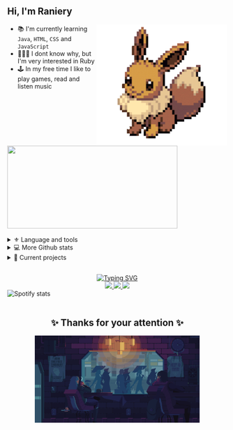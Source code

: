 ## Hi, I'm Raniery

<img 
    src="./imgs/eevee.gif"
    alt='Eevee pokemon'
    align='right'
    width='300px'
/>
<!--About me-->
- 📚 I'm currently learning `Java`, `HTML`, `CSS` and `JavaScript`
- 👨🏻‍💻 I dont know why, but I'm very interested in Ruby
- 🕹 In my free time I like to play games, read and listen music

<!--Github stats-->
<img
    src="https://github-readme-stats.vercel.app/api/top-langs/?username=Ranieeery&layout=compact&langs_count=8&text_color=ffffff&theme=react&hide=jupyter%20notebook&hide_border='false'"
    align='justify'
    height='190px' width='390px'
/>

<!--Toggle lists-->
<details class='tecnologies'>
    <summary> ⚜ Language and tools </summary> 
        <h3>Languages</h3>
    
   ![C++](https://custom-icon-badges.demolab.com/badge/C++-323330.svg?logo=cplusplus&logoColor=white&style=for-the-badge&labelColor=2E86C1)
   ![CSS3](https://custom-icon-badges.demolab.com/badge/CSS3-323330.svg?logo=css3&logoColor=white&style=for-the-badge&labelColor=5DADE2)
   ![HTML5](https://custom-icon-badges.demolab.com/badge/HTML5-323330.svg?logo=html5&logoColor=white&style=for-the-badge&labelColor=FF6100)
   ![Java](https://custom-icon-badges.demolab.com/badge/Java-323330.svg?logo=java&logoColor=white&style=for-the-badge&labelColor=502810)
   ![JS](https://custom-icon-badges.demolab.com/badge/JavaScript-323330.svg?logo=javascript&logoColor=white&style=for-the-badge&labelColor=yellow)
   ![Python](https://custom-icon-badges.demolab.com/badge/Python-323330.svg?logo=python&logoColor=white&style=for-the-badge&labelColor=128FA5)
    <h3>Databases and frameworks</h3>
   ![Arduino](https://custom-icon-badges.demolab.com/badge/Arduino-323330.svg?logo=arduino&logoColor=white&style=for-the-badge&labelColor=19A869) 
   ![AWS](https://custom-icon-badges.demolab.com/badge/AWS-323330.svg?logo=aws&logoColor=white&style=for-the-badge&labelColor=FF9700)  
    <h3>Softwares and tools</h3>
   ![PS](https://custom-icon-badges.demolab.com/badge/Adobe%20Photoshop-323330.svg?logo=adobephotoshop&logoColor=white&style=for-the-badge&labelColor=010C87)
   ![Git](https://custom-icon-badges.demolab.com/badge/Git-323330.svg?logo=git&logoColor=white&style=for-the-badge&labelColor=orange)
   ![Github](https://custom-icon-badges.demolab.com/badge/GitHub-323330.svg?logo=github&logoColor=white&style=for-the-badge&labelColor=gray)
    <br>
</details>

<details class='more github stats'>
    <summary> 💻 More Github stats</summary>
    <br/>
    <div align='center'>
    <img 
    src="https://github-readme-stats.vercel.app/api?username=ranieeery&show_icons=true&text_color=ffffff&theme=react&include_all_commits=true&count_private=true&hide_border='false'" 
    alt='Github profile stats'
    height='160em'/></a>
    <img 
    src="https://streak-stats.demolab.com?user=Ranieeery&dates=ffffff&theme=react&date_format=j%20M%5B%20Y%5D&ring=ff8600&fire=ff8600&sideNums=ffffff&currStreakNum=ffffff&hide_border=true" 
    alt='Github streak stats'
    height='160em'/>
    </a>
    </div>
</details>

<details class='projects'>
    <summary> 🚀 Current projects </summary><br>
    <div align='center'>
        <a class='pokedex'
        href="https://github.com/Ranieeery/pokedex"><img src="https://github-readme-stats.vercel.app/api/pin/?username=ranieeery&repo=pokedex&theme=react&border_radius=4.5&hide_border='false'" width='278px'/></a>
        <a class='game'
        href="https://github.com/Ranieeery/Game-indev-Java"><img src="https://github-readme-stats.vercel.app/api/pin/?username=ranieeery&repo=Game-indev-Java&theme=react&border_radius=4.5&hide_border='false'" width='278px'/></div></a>
    <br/>
</details>

## 
<div class='media' align='center'>
    <a href="https://git.io/typing-svg">
        <img src="https://readme-typing-svg.demolab.com?font=Press+Start+2P&duration=1750&pause=1200&color=00D7F6&background=FF000000&center=true&vCenter=true&height=40&lines=More+social+networks;Follow+me" alt="Typing SVG"/>    </a> <br>
    <a href="https://www.linkedin.com/in/ranierygoulart/">
        <img src="https://custom-icon-badges.demolab.com/badge/LinkedIn-288AB8.svg?logo=linkedin&logoColor=white&style=for-the-badge&labelColor=2EA6DE"/>
    </a>
    <a href="https://www.instagram.com/ranierygoulart/">
        <img src="https://custom-icon-badges.demolab.com/badge/instagram-C04BF7.svg?logo=instagram&logoColor=white&style=for-the-badge&labelColor=D680FF"/>
    </a>
    <a href="https://open.spotify.com/user/21ewv2m2bdpfh7ce64v6x2dta">
        <img src="https://custom-icon-badges.demolab.com/badge/spotify-225805.svg?logo=spotify&logoColor=white&style=for-the-badge&labelColor=358A08"/>
    </a>    
    
</div>

<!--idk how to name this-->
<div class='spotify'
    align="left"><img
    alt='Spotify stats'
    height='100' 
    src="https://spotify-github-profile.vercel.app/api/view?uid=21ewv2m2bdpfh7ce64v6x2dta&cover_image=true&theme=natemoo-re&bar_color=00d7f6&bar_color_cover=false"/>
<div/></br>

<div class='byebye'
    align="center"><h2>
    ✨ Thanks for your attention ✨</h2><a
    href="https://www.behance.net/gallery/36569841/Coffee-in-rain-gif-animation" target="blank"><img 
    alt="Rain gif" 
    align="center"
    src="./imgs/byKirokaze.gif"
    height="75%" width="75%" 
/></a>
</div>
